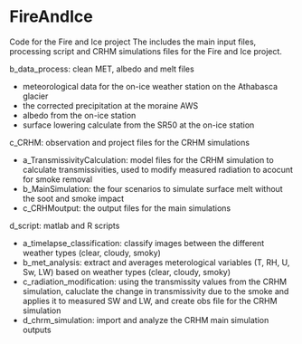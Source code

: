 # FireAndIce
Code for the Fire and Ice project
The includes the main input files, processing script and CRHM simulations files for the Fire and Ice project.

b_data_process: clean MET, albedo and melt files
  - meteorological data for the on-ice weather station on the Athabasca glacier
  - the corrected precipitation at the moraine AWS
  - albedo from the on-ice station
  - surface lowering calculate from the SR50 at the on-ice station

c_CRHM: observation and project files for the CRHM simulations
  - a_TransmissivityCalculation: model files for the CRHM simulation  to calculate transmissivities, used to modify measured radiation to acocunt for smoke removal
  - b_MainSimulation: the four scenarios to simulate surface melt without the soot and smoke impact
  - c_CRHMoutput: the output files for the main simulations

d_script: matlab and R scripts
  - a_timelapse_classification: classify images between the different weather types (clear, cloudy, smoky)
  - b_met_analysis: extract and averages meterological variables (T, RH, U, Sw, LW) based on weather types (clear, cloudy, smoky)
  - c_radiation_modification: using the transmissity values from the CRHM simulation, caluclate the change in transmissivity due to the smoke and applies it to measured SW and LW, and create obs file for the CRHM simulation
  - d_chrm_simulation: import and analyze the CRHM main simulation outputs
